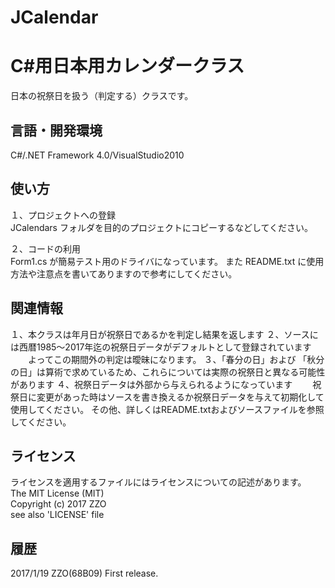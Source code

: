 ﻿# JCalendar
C#用日本用カレンダークラス
======================
日本の祝祭日を扱う（判定する）クラスです。 

言語・開発環境
------
C#/.NET Framework 4.0/VisualStudio2010 

使い方
------
１、プロジェクトへの登録  
JCalendars フォルダを目的のプロジェクトにコピーするなどしてください。  

２、コードの利用  
Form1.cs が簡易テスト用のドライバになっています。 
また README.txt に使用方法や注意点を書いてありますので参考にしてください。 

関連情報
------
１、本クラスは年月日が祝祭日であるかを判定し結果を返します 
２、ソースには西暦1985～2017年迄の祝祭日データがデフォルトとして登録されています
　　よってこの期間外の判定は曖昧になります。 
３、「春分の日」および 「秋分の日」は算術で求めているため、これらについては実際の祝祭日と異なる可能性があります 
４、祝祭日データは外部から与えられるようになっています 
　　祝祭日に変更があった時はソースを書き換えるか祝祭日データを与えて初期化して使用してください。 
その他、詳しくはREADME.txtおよびソースファイルを参照してください。 

ライセンス
------
ライセンスを適用するファイルにはライセンスについての記述があります。  
The MIT License (MIT)  
Copyright (c) 2017 ZZO  
see also 'LICENSE' file 

履歴
-----
2017/1/19 ZZO(68B09) 
First release. 
